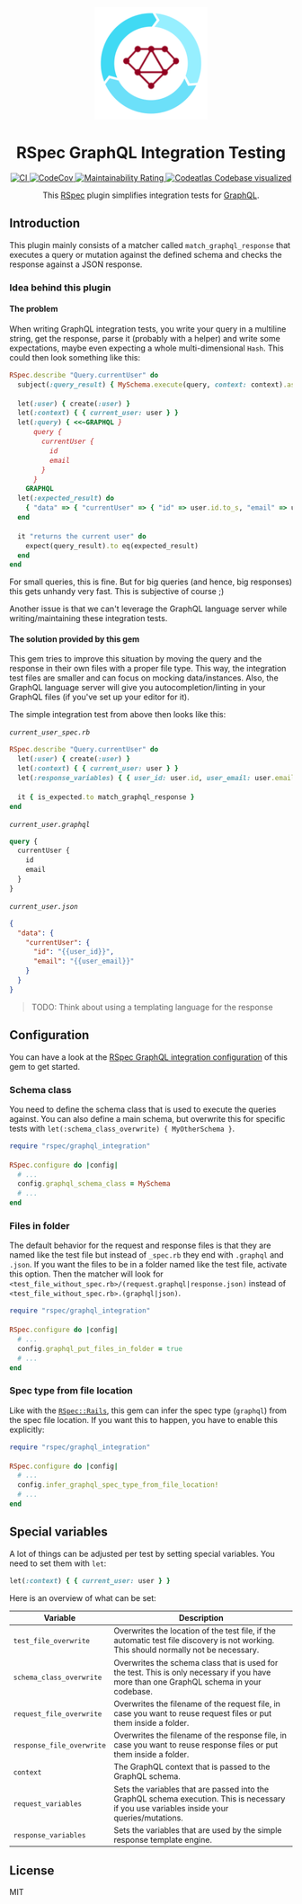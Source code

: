 <p align="center">
  <img src="logo.png" width="200" \>
</p>

<h1 align="center">RSpec GraphQL Integration Testing</h1>

<p align="center">
  <a href="https://github.com/peterfication/rspec-graphql-integration/actions?query=branch%3Amain+">
    <img alt="CI" src="https://github.com/peterfication/rspec-graphql-integration/actions/workflows/ci.yml/badge.svg" \>
  </a>
  <a href="https://codecov.io/gh/peterfication/rspec-graphql-integration">
    <img alt="CodeCov" src="https://codecov.io/gh/peterfication/rspec-graphql-integration/branch/main/graph/badge.svg?token=V5HKH4C2BA" \>
  </a>
  <a href="https://sonarcloud.io/summary/new_code?id=peterfication_rspec-graphql-integration">
    <img alt="Maintainability Rating" src="https://sonarcloud.io/api/project_badges/measure?project=peterfication_rspec-graphql-integration&metric=sqale_rating" \>
  </a>
  <a href="https://codeatlas.dev/github/peterfication/rspec-graphql-integration/main">
    <img alt="Codeatlas Codebase visualized" src="https://img.shields.io/badge/Codeatlas-Codebase_visualized-323b4f?link=https://codeatlas.dev/github/peterfication/rspec-graphql-integration/main" \>
  </a>
</p>

<p align="center">
  This <a href="https://rspec.info/">RSpec</a> plugin simplifies integration tests for <a href="https://graphql-ruby.org/">GraphQL</a>.
</p>

## Introduction

This plugin mainly consists of a matcher called `match_graphql_response` that executes a query or mutation against the defined schema and checks the response against a JSON response.

### Idea behind this plugin

#### The problem

When writing GraphQL integration tests, you write your query in a multiline string, get the response, parse it (probably with a helper) and write some expectations, maybe even expecting a whole multi-dimensional `Hash`. This could then look something like this:

```ruby
RSpec.describe "Query.currentUser" do
  subject(:query_result) { MySchema.execute(query, context: context).as_json }

  let(:user) { create(:user) }
  let(:context) { { current_user: user } }
  let(:query) { <<~GRAPHQL }
      query {
        currentUser {
          id
          email
        }
      }
    GRAPHQL
  let(:expected_result) do
    { "data" => { "currentUser" => { "id" => user.id.to_s, "email" => user.email } } }.as_json
  end

  it "returns the current user" do
    expect(query_result).to eq(expected_result)
  end
end
```

For small queries, this is fine. But for big queries (and hence, big responses) this gets unhandy very fast. This is subjective of course ;)

Another issue is that we can't leverage the GraphQL language server while writing/maintaining these integration tests.

#### The solution provided by this gem

This gem tries to improve this situation by moving the query and the response in their own files with a proper file type. This way, the integration test files are smaller and can focus on mocking data/instances. Also, the GraphQL language server will give you autocompletion/linting in your GraphQL files (if you've set up your editor for it).

The simple integration test from above then looks like this:

_`current_user_spec.rb`_

```ruby
RSpec.describe "Query.currentUser" do
  let(:user) { create(:user) }
  let(:context) { { current_user: user } }
  let(:response_variables) { { user_id: user.id, user_email: user.email } }

  it { is_expected.to match_graphql_response }
end
```

_`current_user.graphql`_

```graphql
query {
  currentUser {
    id
    email
  }
}
```

_`current_user.json`_

```json
{
  "data": {
    "currentUser": {
      "id": "{{user_id}}",
      "email": "{{user_email}}"
    }
  }
}
```

> TODO: Think about using a templating language for the response

## Configuration

You can have a look at the [RSpec GraphQL integration configuration](spec/support/graphql_integration.rb) of this gem to get started.

### Schema class

You need to define the schema class that is used to execute the queries against. You can also define a main schema, but overwrite this for specific tests with `let(:schema_class_overwrite) { MyOtherSchema }`.

```ruby
require "rspec/graphql_integration"

RSpec.configure do |config|
  # ...
  config.graphql_schema_class = MySchema
  # ...
end
```

### Files in folder

The default behavior for the request and response files is that they are named like the test file but instead of `_spec.rb` they end with `.graphql` and `.json`. If you want the files to be in a folder named like the test file, activate this option. Then the matcher will look for `<test_file_without_spec.rb>/(request.graphql|response.json)` instead of `<test_file_without_spec.rb>.(graphql|json)`.

```ruby
require "rspec/graphql_integration"

RSpec.configure do |config|
  # ...
  config.graphql_put_files_in_folder = true
  # ...
end
```

### Spec type from file location

Like with the [`RSpec::Rails`](https://github.com/rspec/rspec-rails), this gem can infer the spec type (`graphql`) from the spec file location. If you want this to happen, you have to enable this explicitly:

```ruby
require "rspec/graphql_integration"

RSpec.configure do |config|
  # ...
  config.infer_graphql_spec_type_from_file_location!
  # ...
end
```

## Special variables

A lot of things can be adjusted per test by setting special variables. You need to set them with `let`:

```ruby
let(:context) { { current_user: user } }
```

Here is an overview of what can be set:

| Variable                  | Description                                                                                                                                 |
| ------------------------- | ------------------------------------------------------------------------------------------------------------------------------------------- |
| `test_file_overwrite`     | Overwrites the location of the test file, if the automatic test file discovery is not working. This should normally not be necessary.       |
| `schema_class_overwrite`  | Overwrites the schema class that is used for the test. This is only necessary if you have more than one GraphQL schema in your codebase.    |
| `request_file_overwrite`  | Overwrites the filename of the request file, in case you want to reuse request files or put them inside a folder.                           |
| `response_file_overwrite` | Overwrites the filename of the response file, in case you want to reuse response files or put them inside a folder.                         |
| `context`                 | The GraphQL context that is passed to the GraphQL schema.                                                                                   |
| `request_variables`       | Sets the variables that are passed into the GraphQL schema execution. This is necessary if you use variables inside your queries/mutations. |
| `response_variables`      | Sets the variables that are used by the simple response template engine.                                                                    |

## License

MIT
